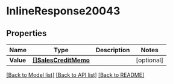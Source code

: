 # InlineResponse20043

## Properties

Name | Type | Description | Notes
------------ | ------------- | ------------- | -------------
**Value** | [**[]SalesCreditMemo**](salesCreditMemo.md) |  | [optional] 

[[Back to Model list]](../README.md#documentation-for-models) [[Back to API list]](../README.md#documentation-for-api-endpoints) [[Back to README]](../README.md)



